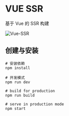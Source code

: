 # VUE SSR

基于 Vue 的 SSR 构建

![Vue-SSR]('https://cloud.githubusercontent.com/assets/499550/17607895/786a415a-5fee-11e6-9c11-45a2cfdf085c.png')

## 创建与安装
```
# 安装依赖
npm install

# 开发模式
npm run dev

# build for production
npm run build

# serve in production mode
npm start
```